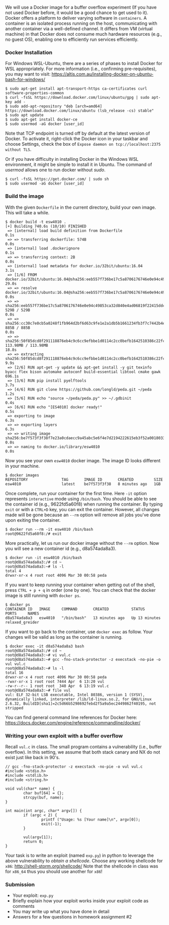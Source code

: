 We will use a Docker image for a buffer overflow experiment 
(If you have not used Docker before, it would be a good chance to get used to it). 
Docker offers a platform to deliver varying software 
in `containers`. 
A container is an isolated process running on the host, 
communicating with another container via a well-defined channel. 
It differs from VM (virtual machine) in that Docker does not 
consume much hardware resources (e.g., no guest OS), 
enabling one to efficiently run services efficiently.



### Docker Installation

For Windows WSL-Ubuntu,
there are a series of phases to install Docker for WSL appropriately.
For more information (i.e., confirming pre-requisites), you may want to visit:
https://altis.com.au/installing-docker-on-ubuntu-bash-for-windows/
```
$ sudo apt-get install apt-transport-https ca-certificates curl software-properties-common
$ curl -fsSL https://download.docker.com/linux/ubuntu/gpg | sudo apt-key add -
$ sudo add-apt-repository "deb [arch=amd64] https://download.docker.com/linux/ubuntu (lsb_release -cs) stable"
$ sudo apt update
$ sudo apt-get install docker-ce
$ sudo usermod -aG docker [user_id]
```
Note that TCP endpoint is turned off by default at the latest version of Docker.
To activate it, right-click the Docker icon in your taskbar and choose Settings, 
check the box of `Expose daemon on tcp://localhost:2375 without TLS`.

Or if you have difficulty in installing Docker in the Windows WSL environment, 
it might be simple to install it in Ubuntu. 
The command of *usermod* allows one to run docker without *sudo*.
```
$ curl -fsSL https://get.docker.com/ | sudo sh
$ sudo usermod -aG docker [user_id]
```


### Build the image

With the given `Dockerfile` in the current directory, build your own image. 
This will take a while.
```
$ docker build -t esw4010 .  
[+] Building 740.6s (10/10) FINISHED
 => [internal] load build definition from Dockerfile                                                                                                                                   0.1s
 => => transferring dockerfile: 574B                                                                                                                                                   0.0s
 => [internal] load .dockerignore                                                                                                                                                      0.1s
 => => transferring context: 2B                                                                                                                                                        0.0s
 => [internal] load metadata for docker.io/32bit/ubuntu:16.04                                                                                                                          3.1s
 => [1/6] FROM docker.io/32bit/ubuntu:16.04@sha256:eeb557f736be17c5a8706176746e0e94c49853ca32d840e4ad06819f22415ddc                                                                   29.0s
 => => resolve docker.io/32bit/ubuntu:16.04@sha256:eeb557f736be17c5a8706176746e0e94c49853ca32d840e4ad06819f22415ddc                                                                    0.0s
 => => sha256:eeb557f736be17c5a8706176746e0e94c49853ca32d840e4ad06819f22415ddc 529B / 529B                                                                                             0.0s
 => => sha256:cc30c7e0cb5a0248f1fb964d2bf6d63c9fe1e2a1db5b1661234fb3f7c7442b4e 885B / 885B                                                                                             0.0s
 => => sha256:50f85dcd8f291118876eb4c9c6cc9efbbe1d0114c2cc0befb1642510386c22fc 113.98MB / 113.98MB                                                                                    18.8s
 => => extracting sha256:50f85dcd8f291118876eb4c9c6cc9efbbe1d0114c2cc0befb1642510386c22fc                                                                                              9.9s
 => [2/6] RUN apt-get -y update && apt-get install -y git texinfo byacc flex bison automake autoconf build-essential libtool cmake gawk  696.1s
 => [3/6] RUN pip install pyelftools                                                                                                                                                   3.7s
 => [4/6] RUN git clone https://github.com/longld/peda.git ~/peda                                                                                                                      1.2s
 => [5/6] RUN echo "source ~/peda/peda.py" >> ~/.gdbinit                                                                                                                               0.4s
 => [6/6] RUN echo "[ES4010] docker ready!"                                                                                                                                            0.5s
 => exporting to image                                                                                                                                                                 6.3s
 => => exporting layers                                                                                                                                                                6.3s
 => => writing image sha256:be7f573f3f38f7e23a0cdaecc9a45abc5e6f4e7d2194222615eb3f52a0018033                                                                                           0.0s
 => => naming to docker.io/library/esw4010                                                                                                                                             0.0s
```

Now you see your own `esw4010` docker image. The image ID looks different in your machine.
```
$ docker images
REPOSITORY               TAG       IMAGE ID       CREATED         SIZE
esw4010                  latest    be7f573f3f38   8 minutes ago   1GB
```

Once complete, run your container for the first time.
Here `-it` option represents `interactive` mode using `/bin/bash`. 
You should be able to see the container id (e.g., 9622fd5a60f8) when running the container.
By typing `exit` or with a `CTRL+D` key, you can exit the container.
However, all changes made will be gone because an `--rm` option 
will remove all jobs you've done upon exiting the container.
```
$ docker run --rm -it esw4010 /bin/bash
root@9622fd5a60f8:/# exit
```

More practically, let us run our docker image without the `--rm` option.
Now you will see a new container id (e.g., d8a574ada8a3).
```
$ docker run -it esw4010 /bin/bash
root@d8a574ada8a3:/# cd ~
root@d8a574ada8a3:~# ls -l
total 4
drwxr-xr-x 4 root root 4096 Mar 30 00:58 peda
```

If you want to keep running your container when getting out of the shell,
press `CTRL + p + q` in order (one by one). You can check that the docker image is 
still running with `docker ps`.
```
$ docker ps
CONTAINER ID   IMAGE     COMMAND       CREATED          STATUS          PORTS     NAMES
d8a574ada8a3   esw4010   "/bin/bash"   13 minutes ago   Up 13 minutes             relaxed_greider
```

If you want to go back to the container, use `docker exec` as follow. 
Your changes will be valid as long as the container is running.
```
$ docker exec -it d8a574ada8a3 bash
root@d8a574ada8a3:/# cd ~
root@d8a574ada8a3:~# vi vul.c
root@d8a574ada8a3:~# gcc -fno-stack-protector -z execstack -no-pie -o vul vul.c
root@d8a574ada8a3:~# ls -l
total 16
drwxr-xr-x 4 root root 4096 Mar 30 00:58 peda
-rwxr-xr-x 1 root root 7444 Apr  6 13:20 vul
-rw-r--r-- 1 root root  340 Apr  6 13:19 vul.c
root@d8a574ada8a3:~# file vul
vul: ELF 32-bit LSB executable, Intel 80386, version 1 (SYSV), dynamically linked, interpreter /lib/ld-linux.so.2, for GNU/Linux 2.6.32, BuildID[sha1]=2c5d66b5298692febd2f5a9a5ec2449862f40195, not stripped
```

You can find general command line references for Docker here:
https://docs.docker.com/engine/reference/commandline/docker/



### Writing your own exploit with a buffer overflow

Recall `vul.c` in class. The small program contains a vulnerability (i.e., buffer overflow).
In this setting, we assume that both stack canary and NX do not exist just like back in 90's.

```
// gcc -fno-stack-protector -z execstack -no-pie -o vul vul.c
#include <stdio.h>
#include <stdlib.h>
#include <string.h>

void vul(char* name) {
        char buf[64] = {};
        strcpy(buf, name);
}

int main(int argc, char* argv[]) {
        if (argc < 2) {
                printf ("Usage: %s [Your name]\n", argv[0]);
                exit(-1);
        }

        vul(argv[1]);
        return 0;
}
```

Your task is to write an exploit (named `exp.py`) in python 
to leverage the above vulnerability to *obtain a shellcode*.
Choose any working shellcode for `x86`: http://shell-storm.org/shellcode/
Note that the shellcode in class was for `x86_64` thus you should use another for `x86`!


### Submission

* Your exploit: `exp.py`
* Briefly explain how your exploit works inside your exploit code as comments
* You may write up what you have done in detail
* Answers for a few questions in homework assignment #2


